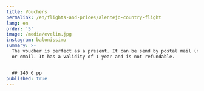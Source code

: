 ```yaml
---
title: Vouchers
permalink: /en/flights-and-prices/alentejo-country-flight
lang: en
order: '5'
image: /media/evelin.jpg
instagram: balonissimo
summary: >-
  The voucher is perfect as a present. It can be send by postal mail (national)
  or email. It has a validity of 1 year and is not refundable.


  ## 140 € pp
published: true
---
```


